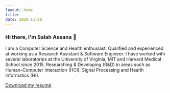 ```yaml
---
layout: home
title: 
date: 2020-11-20 
---
```

### Hi there, I'm Salah Assana 👋

I am a Computer Science and Health enthusiast. Qualified and experienced at working as a Research Assistant & Software Engineer. I have worked with several laboratories at the University of Virginia, MIT and Harvard Medical School since 2015. Researching & Developing (R&D) in areas such as Human-Computer Interaction (HCI), Signal Processing and Health Informatics (HI).

<!-- <a href="/contact.html" class="highlighted">Contact Me</a> -->

<p><a href="/uploads/demo_resume.pdf" target="_blank"><i class="fas fa-download pr-1 fa-fw"></i>Download my resumé</a></p>